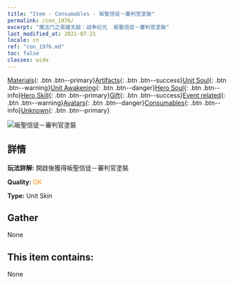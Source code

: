 ```yaml
---
title: "Item - Consumables - 皈聖信徒－審判官塗裝"
permalink: /con_1976/
excerpt: "魔法门之英雄无敌：战争纪元  皈聖信徒－審判官塗裝"
last_modified_at: 2021-07-21
locale: cn
ref: "con_1976.md"
toc: false
classes: wide
---
```

 [Materials](/ItemsCN/){: .btn .btn--primary}[Artifacts](/ItemsCN/Artifacts/){: .btn .btn--success}[Unit Soul](/ItemsCN/UnitSoul/){: .btn .btn--warning}[Unit Awakening](/ItemsCN/UnitAwakening/){: .btn .btn--danger}[Hero Soul](/ItemsCN/HeroSoul/){: .btn .btn--info}[Hero Skill](/ItemsCN/HeroSkill/){: .btn .btn--primary}[Gift](/ItemsCN/Gift/){: .btn .btn--success}[Event related](/ItemsCN/Events/){: .btn .btn--warning}[Avatars](/ItemsCN/Avatars/){: .btn .btn--danger}[Consumables](/ItemsCN/Consumables/){: .btn .btn--info}[Unknown](/ItemsCN/Unknown/){: .btn .btn--primary}

 ![皈聖信徒－審判官塗裝](/images/u/ti_shenpanguanpifu2.jpg)

## 詳情
 **玩法詳解:** 開啟後獲得皈聖信徒－審判官塗裝

 **Quality:** <span style="color: #FF8C00">OK</span>

 **Type:** Unit Skin

## Gather

  None

## This item contains:

  None


